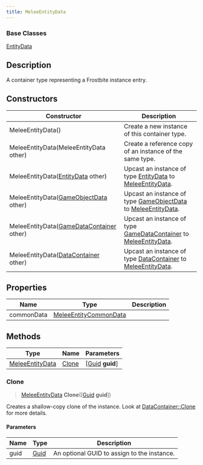 ```yaml
---
title: MeleeEntityData
---
```

### Base Classes

[EntityData](EntityData)

## Description

A container type representing a Frostbite instance entry.

## Constructors

| Constructor                                                                | Description                                                                                                           |
| -------------------------------------------------------------------------- | --------------------------------------------------------------------------------------------------------------------- |
| MeleeEntityData()                                                          | Create a new instance of this container type.                                                                         |
| MeleeEntityData(MeleeEntityData other)                                     | Create a reference copy of an instance of the same type.                                                              |
| MeleeEntityData([EntityData](EntityData) other)                            | Upcast an instance of type [EntityData](EntityData) to [MeleeEntityData](MeleeEntityData).                            |
| MeleeEntityData([GameObjectData](GameObjectData) other)                    | Upcast an instance of type [GameObjectData](GameObjectData) to [MeleeEntityData](MeleeEntityData).                    |
| MeleeEntityData([GameDataContainer](GameDataContainer) other)              | Upcast an instance of type [GameDataContainer](GameDataContainer) to [MeleeEntityData](MeleeEntityData).              |
| MeleeEntityData([DataContainer](/vext/ref/shared/class/datacontainer) other) | Upcast an instance of type [DataContainer](/vext/ref/shared/class/datacontainer) to [MeleeEntityData](MeleeEntityData). |

## Properties

| Name       | Type                                           | Description |
| ---------- | ---------------------------------------------- | ----------- |
| commonData | [MeleeEntityCommonData](MeleeEntityCommonData) |             |

## Methods

| Type                               | Name            | Parameters                                     |
| ---------------------------------- | --------------- | ---------------------------------------------- |
| [MeleeEntityData](MeleeEntityData) | [Clone](#clone) | \[[Guid](/vext/ref/shared/class/guid) **guid**\] |

### Clone

> [MeleeEntityData](MeleeEntityData) **Clone**(\[[Guid](/vext/ref/shared/class/guid) **guid**\])

Creates a shallow-copy clone of the instance. Look at [DataContainer::Clone](/vext/ref/shared/class/datacontainer#clone) for more details.

#### Parameters

| Name | Type         | Description                                 |
| ---- | ------------ | ------------------------------------------- |
| guid | [Guid](Guid) | An optional GUID to assign to the instance. |
